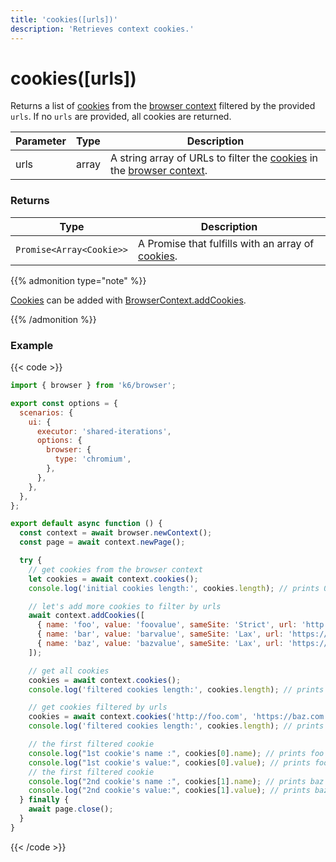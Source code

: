 ```yaml
---
title: 'cookies([urls])'
description: 'Retrieves context cookies.'
---
```


# cookies([urls])

Returns a list of [cookies](https://grafana.com/docs/k6/<K6_VERSION>/javascript-api/k6-experimental/browser/browsercontext/cookie) from the [browser context](https://grafana.com/docs/k6/<K6_VERSION>/javascript-api/k6-experimental/browser/browsercontext) filtered by the provided `urls`. If no `urls` are provided, all cookies are returned.

| Parameter | Type  | Description                                                                                                                                                                                                                                                                    |
| --------- | ----- | ------------------------------------------------------------------------------------------------------------------------------------------------------------------------------------------------------------------------------------------------------------------------------ |
| urls      | array | A string array of URLs to filter the [cookies](https://grafana.com/docs/k6/<K6_VERSION>/javascript-api/k6-experimental/browser/browsercontext/cookie) in the [browser context](https://grafana.com/docs/k6/<K6_VERSION>/javascript-api/k6-experimental/browser/browsercontext). |

### Returns

| Type                     | Description                                                                                                                                                |
| ------------------------ | ---------------------------------------------------------------------------------------------------------------------------------------------------------- |
| `Promise<Array<Cookie>>` | A Promise that fulfills with an array of [cookies](https://grafana.com/docs/k6/<K6_VERSION>/javascript-api/k6-experimental/browser/browsercontext/cookie). |

{{% admonition type="note" %}}

[Cookies](https://grafana.com/docs/k6/<K6_VERSION>/javascript-api/k6-experimental/browser/browsercontext/cookie) can be added with [BrowserContext.addCookies](https://grafana.com/docs/k6/<K6_VERSION>/javascript-api/k6-experimental/browser/browsercontext/addcookies/).

{{% /admonition %}}

### Example

{{< code >}}

```javascript
import { browser } from 'k6/browser';

export const options = {
  scenarios: {
    ui: {
      executor: 'shared-iterations',
      options: {
        browser: {
          type: 'chromium',
        },
      },
    },
  },
};

export default async function () {
  const context = await browser.newContext();
  const page = await context.newPage();

  try {
    // get cookies from the browser context
    let cookies = await context.cookies();
    console.log('initial cookies length:', cookies.length); // prints 0

    // let's add more cookies to filter by urls
    await context.addCookies([
      { name: 'foo', value: 'foovalue', sameSite: 'Strict', url: 'http://foo.com' },
      { name: 'bar', value: 'barvalue', sameSite: 'Lax', url: 'https://bar.com' },
      { name: 'baz', value: 'bazvalue', sameSite: 'Lax', url: 'https://baz.com' },
    ]);

    // get all cookies
    cookies = await context.cookies();
    console.log('filtered cookies length:', cookies.length); // prints 3

    // get cookies filtered by urls
    cookies = await context.cookies('http://foo.com', 'https://baz.com');
    console.log('filtered cookies length:', cookies.length); // prints 2

    // the first filtered cookie
    console.log("1st cookie's name :", cookies[0].name); // prints foo
    console.log("1st cookie's value:", cookies[0].value); // prints foovalue
    // the first filtered cookie
    console.log("2nd cookie's name :", cookies[1].name); // prints baz
    console.log("2nd cookie's value:", cookies[1].value); // prints bazvalue
  } finally {
    await page.close();
  }
}
```

{{< /code >}}
